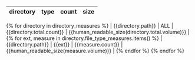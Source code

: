 | directory | type | count | size |
| --- | --- | ---: | ---: |
{% for directory in directory_measures %}
| {{directory.path}} | ALL | {{directory.total.count}} | {{human_readable_size(directory.total.volume)}} |
{% for ext, measure in directory.file_type_measures.items() %}
| {{directory.path}} | {{ext}} | {{measure.count}} | {{human_readable_size(measure.volume)}} |
{% endfor %}
{% endfor %}
